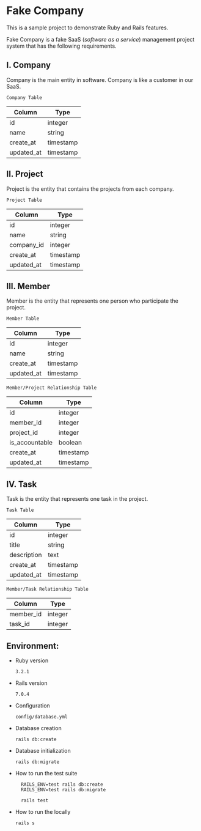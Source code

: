 # Fake Company

This is a sample project to demonstrate Ruby and Rails features.

Fake Company is a fake SaaS (_software as a service_) management project system that has the following requirements.

## I. Company

Company is the main entity in software. Company is like a customer in our SaaS.

`Company Table`

| Column      | Type        |
| ----------- | ----------- |
| id          | integer     |
| name        | string      |
| create_at   | timestamp   |
| updated_at  | timestamp   |


## II. Project

Project is the entity that contains the projects from each company.

`Project Table`

| Column      | Type        |
| ----------- | ----------- |
| id          | integer     |
| name        | string      |
| company_id  | integer     |
| create_at   | timestamp   |
| updated_at  | timestamp   |

## III. Member

Member is the entity that represents one person who participate the project.

`Member Table`

| Column      | Type        |
| ----------- | ----------- |
| id          | integer     |
| name        | string      |
| create_at   | timestamp   |
| updated_at  | timestamp   |


`Member/Project Relationship Table`

| Column         | Type        |
| -------------- | ----------- |
| id             | integer     |
| member_id      | integer     |
| project_id     | integer     |
| is_accountable | boolean     |
| create_at      | timestamp   |
| updated_at     | timestamp   |

## IV. Task

Task is the entity that represents one task in the project.

`Task Table`

| Column      | Type        |
| ----------- | ----------- |
| id          | integer     |
| title       | string      |
| description | text        |
| create_at   | timestamp   |
| updated_at  | timestamp   |

`Member/Task Relationship Table`

| Column         | Type        |
| -------------- | ----------- |
| member_id      | integer     |
| task_id        | integer     |


## Environment:

- Ruby version

  `3.2.1`

- Rails version

  `7.0.4`

- Configuration

  `config/database.yml`

- Database creation

  `rails db:create`

- Database initialization

  `rails db:migrate`

- How to run the test suite
  ```
    RAILS_ENV=test rails db:create
    RAILS_ENV=test rails db:migrate

    rails test
  ```

- How to run the locally

  `rails s`
